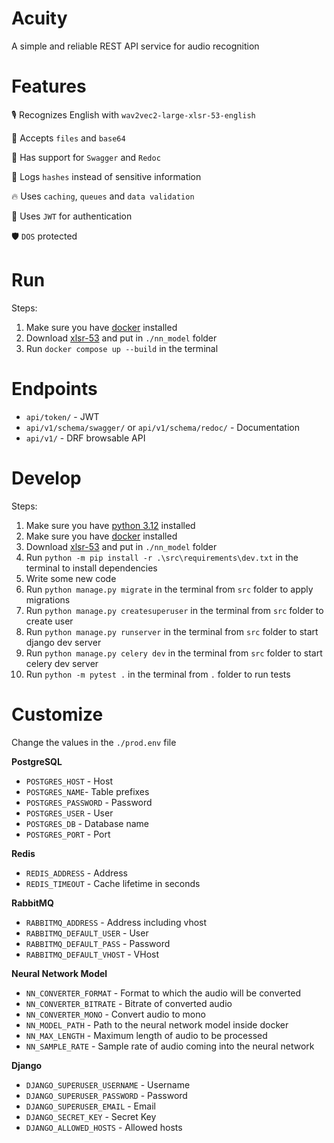 # Acuity

A simple and reliable REST API service for audio recognition

# Features

🎙️ Recognizes English with `wav2vec2-large-xlsr-53-english`

🧩 Accepts `files` and `base64`

📄 Has support for `Swagger` and `Redoc`

💾 Logs `hashes` instead of sensitive information

🔥 Uses `caching`, `queues` and `data validation`

🔐 Uses `JWT` for authentication

🛡️ `DOS` protected

# Run

Steps:
1. Make sure you have [docker](https://www.docker.com/) installed
2. Download [xlsr-53](https://huggingface.co/jonatasgrosman/wav2vec2-large-xlsr-53-english/tree/main) and put in `./nn_model` folder
3. Run `docker compose up --build` in the terminal

# Endpoints

* `api/token/` - JWT
* `api/v1/schema/swagger/` or `api/v1/schema/redoc/` - Documentation
* `api/v1/` - DRF browsable API

# Develop

Steps:
1. Make sure you have [python 3.12](https://www.python.org/) installed
2. Make sure you have [docker](https://www.docker.com/) installed
3. Download [xlsr-53](https://huggingface.co/jonatasgrosman/wav2vec2-large-xlsr-53-english/tree/main) and put in `./nn_model` folder
4. Run `python -m pip install -r .\src\requirements\dev.txt` in the terminal to install dependencies
5. Write some new code
6. Run `python manage.py migrate` in the terminal from `src` folder to apply migrations
7. Run `python manage.py createsuperuser` in the terminal from `src` folder to create user
8. Run `python manage.py runserver` in the terminal from `src` folder to start django dev server
9. Run `python manage.py celery dev` in the terminal from `src` folder to start celery dev server
10. Run `python -m pytest .` in the terminal from `.` folder to run tests

# Customize

Change the values in the `./prod.env` file

**PostgreSQL**
* `POSTGRES_HOST` - Host
* `POSTGRES_NAME`- Table prefixes
* `POSTGRES_PASSWORD` - Password
* `POSTGRES_USER` - User
* `POSTGRES_DB` - Database name
* `POSTGRES_PORT` - Port

**Redis**
* `REDIS_ADDRESS` - Address
* `REDIS_TIMEOUT` - Cache lifetime in seconds

**RabbitMQ**
* `RABBITMQ_ADDRESS` - Address including vhost
* `RABBITMQ_DEFAULT_USER` - User
* `RABBITMQ_DEFAULT_PASS` - Password
* `RABBITMQ_DEFAULT_VHOST` - VHost

**Neural Network Model**
* `NN_CONVERTER_FORMAT` - Format to which the audio will be converted
* `NN_CONVERTER_BITRATE` - Bitrate of converted audio
* `NN_CONVERTER_MONO` - Convert audio to mono
* `NN_MODEL_PATH` - Path to the neural network model inside docker
* `NN_MAX_LENGTH` - Maximum length of audio to be processed
* `NN_SAMPLE_RATE` - Sample rate of audio coming into the neural network

**Django**
* `DJANGO_SUPERUSER_USERNAME` - Username
* `DJANGO_SUPERUSER_PASSWORD` - Password
* `DJANGO_SUPERUSER_EMAIL` - Email
* `DJANGO_SECRET_KEY` - Secret Key
* `DJANGO_ALLOWED_HOSTS` - Allowed hosts